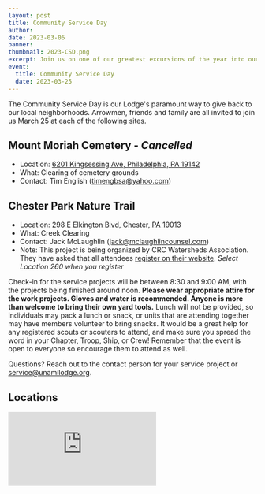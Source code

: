 ```yaml
---
layout: post
title: Community Service Day
author:
date: 2023-03-06
banner:
thumbnail: 2023-CSD.png
excerpt: Join us on one of our greatest excursions of the year into our own backyard!
event:
  title: Community Service Day
  date: 2023-03-25
---
```


The Community Service Day is our Lodge's paramount way to give back to our local neighborhoods. Arrowmen, friends and family are all invited to join us March 25 at each of the following sites.

## Mount Moriah Cemetery - *Cancelled*
- Location: [6201 Kingsessing Ave, Philadelphia, PA 19142](https://goo.gl/maps/hvsEdEa955uP6qs28)
- What: Clearing of cemetery grounds
- Contact: Tim English (timengbsa@yahoo.com)

## Chester Park Nature Trail
- Location: [298 E Elkington Blvd, Chester, PA 19013](https://goo.gl/maps/TejBx8ieHNbfNeKT9)
- What: Creek Clearing
- Contact: Jack McLaughlin (jack@mclaughlincounsel.com)
- Note: This project is being organized by CRC Watersheds Association. They have asked that all attendees [register on their website](https://www.crcwatersheds.org/what-we-do/streams-cleanup/streams-cleanup-volunteering/). *Select Location 260 when you register*


Check-in for the service projects will be between 8:30 and 9:00 AM, with the projects being finished around noon. **Please wear appropriate attire for the work projects. Gloves and water is recommended. Anyone is more than welcome to bring their own yard tools.** Lunch will not be provided, so individuals may pack a lunch or snack, or units that are attending together may have members volunteer to bring snacks. It would be a great help for any registered scouts or scouters to attend, and make sure you spread the word in your Chapter, Troop, Ship, or Crew! Remember that the event is open to everyone so encourage them to attend as well.

Questions? Reach out to the contact person for your service project or service@unamilodge.org.

## Locations

<div class="embed-responsive embed-responsive-4by3 mb-3">
  <iframe class="embed-responsive-item" src="https://www.google.com/maps/d/embed?mid=13Uq6Bq38Pxwc81jvAWQAq_gHs7_KYDSf&ehbc=2E312F" frameborder="0" style="border:0;" allowfullscreen></iframe>
</div>
